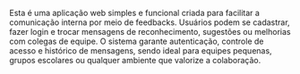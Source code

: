 Esta é uma aplicação web simples e funcional criada para facilitar a comunicação interna por meio de feedbacks. Usuários podem se cadastrar, fazer login e trocar mensagens de reconhecimento, sugestões ou melhorias com colegas de equipe. O sistema garante autenticação, controle de acesso e histórico de mensagens, sendo ideal para equipes pequenas, grupos escolares ou qualquer ambiente que valorize a colaboração.


